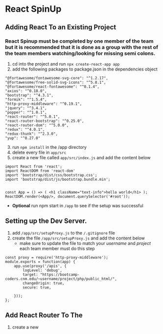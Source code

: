 # React SpinUp 
## Adding React To an Existing Project
### React Spinup must be completed by one member of the team but it is recommended that it is done as a group with the rest of the team members  watching/looking for missing semi colons.
1. cd into the project and run `npx create-react-app app`
2. add the following packages to package.json in the dependencies object
```
"@fortawesome/fontawesome-svg-core": "^1.2.17",
"@fortawesome/free-solid-svg-icons": "^5.8.1",
"@fortawesome/react-fontawesome": "^0.1.4",
"axios": "^0.18.0",
"bootstrap": "^4.3.1",
"formik": "^1.5.4",
"http-proxy-middleware": "^0.19.1",
"jquery": "^3.4.1",
"popper": "^1.0.1",
"react-router": "^5.0.1",
"react-router-bootstrap": "^0.25.0",
"react-router-dom": "^5.0.0",
"redux": "^4.0.1",
"redux-thunk": "^2.3.0",
"yup": "^0.27.0"
```
3. run `npm install` in the /app directory
4. delete every file in `app/src`
5. create a new file called `app/src/index.js` and add the content below
```
import React from 'react';
import ReactDOM from 'react-dom'
import 'bootstrap/dist/css/bootstrap.css';
import 'bootstrap/dist/js/bootstrap.bundle.min';


const App = () => ( <h1 className="text-info">hello world</h1> );
ReactDOM.render(<App/>, document.querySelector('#root'));
```
* __Optional__ run npm start in `/app` to see if the setup was successful
## Setting up the Dev Server.
1. add `/app/src/setupProxy.js` to the `/.gitignore` file
2. create the file `/app/src/setupProxy.js` and add the content below
	* make sure to update the file to match your _username_ and _project_ each team member must do this step
```
const proxy = require('http-proxy-middleware');
module.exports = function(app) {
	app.use(proxy('/apis', {
		logLevel: 'debug',
		target: "https://bootcamp-coders.cnm.edu/~username/project/php/public_html/",
		changeOrigin: true,
		secure: true,

	}));
};
```
## Add React Router To The 
1. create a new 




